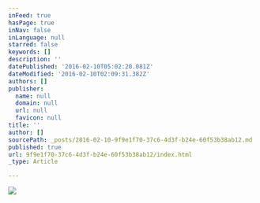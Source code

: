 ```yaml
---
inFeed: true
hasPage: true
inNav: false
inLanguage: null
starred: false
keywords: []
description: ''
datePublished: '2016-02-10T05:02:20.081Z'
dateModified: '2016-02-10T02:09:31.382Z'
authors: []
publisher:
  name: null
  domain: null
  url: null
  favicon: null
title: ''
author: []
sourcePath: _posts/2016-02-10-9f9e1f70-37c6-4d3f-b24e-60f53b38ab12.md
published: true
url: 9f9e1f70-37c6-4d3f-b24e-60f53b38ab12/index.html
_type: Article

---
```

![](https://the-grid-user-content.s3-us-west-2.amazonaws.com/338cae3a-000d-4ec0-90ed-d64235c0e302.JPG)